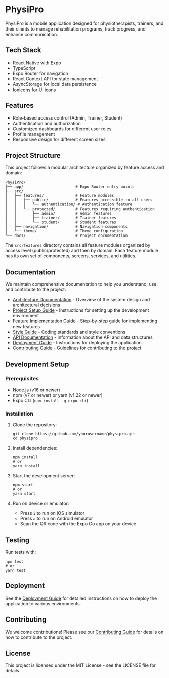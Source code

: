 # PhysiPro

PhysiPro is a mobile application designed for physiotherapists, trainers, and their clients to manage rehabilitation programs, track progress, and enhance communication.

## Tech Stack

- React Native with Expo
- TypeScript
- Expo Router for navigation
- React Context API for state management
- AsyncStorage for local data persistence
- Ionicons for UI icons

## Features

- Role-based access control (Admin, Trainer, Student)
- Authentication and authorization
- Customized dashboards for different user roles
- Profile management
- Responsive design for different screen sizes

## Project Structure

This project follows a modular architecture organized by feature access and domain:

```
PhysiPro/
├── app/                       # Expo Router entry points
├── src/
│   ├── features/              # Feature modules
│   │   ├── public/            # Features accessible to all users
│   │   │   └── authentication/ # Authentication feature
│   │   └── protected/         # Features requiring authentication
│   │       ├── admin/         # Admin features
│   │       ├── trainer/       # Trainer features
│   │       └── student/       # Student features
│   ├── navigation/            # Navigation components
│   └── theme/                 # Theme configuration
└── docs/                      # Project documentation
```

The `src/features` directory contains all feature modules organized by access level (public/protected) and then by domain. Each feature module has its own set of components, screens, services, and utilities.

## Documentation

We maintain comprehensive documentation to help you understand, use, and contribute to the project:

- [Architecture Documentation](docs/ARCHITECTURE.md) - Overview of the system design and architectural decisions
- [Project Setup Guide](docs/SETUP.md) - Instructions for setting up the development environment
- [Feature Implementation Guide](docs/FEATURE_IMPLEMENTATION.md) - Step-by-step guide for implementing new features
- [Style Guide](docs/STYLE_GUIDE.md) - Coding standards and style conventions
- [API Documentation](docs/API_DOCUMENTATION.md) - Information about the API and data structures
- [Deployment Guide](docs/DEPLOYMENT.md) - Instructions for deploying the application
- [Contributing Guide](docs/CONTRIBUTING.md) - Guidelines for contributing to the project

## Development Setup

### Prerequisites

- Node.js (v16 or newer)
- npm (v7 or newer) or yarn (v1.22 or newer)
- Expo CLI (`npm install -g expo-cli`)

### Installation

1. Clone the repository:
   ```
   git clone https://github.com/yourusername/physipro.git
   cd physipro
   ```

2. Install dependencies:
   ```
   npm install
   # or
   yarn install
   ```

3. Start the development server:
   ```
   npm start
   # or
   yarn start
   ```

4. Run on device or emulator:
   - Press `i` to run on iOS simulator
   - Press `a` to run on Android emulator
   - Scan the QR code with the Expo Go app on your device

## Testing

Run tests with:

```
npm test
# or
yarn test
```

## Deployment

See the [Deployment Guide](docs/DEPLOYMENT.md) for detailed instructions on how to deploy the application to various environments.

## Contributing

We welcome contributions! Please see our [Contributing Guide](docs/CONTRIBUTING.md) for details on how to contribute to the project.

## License

This project is licensed under the MIT License - see the LICENSE file for details.
